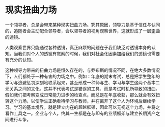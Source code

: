 # 现实扭曲力场

一个领导者，总是会带来某种现实扭曲力场。究其原因，领导力是基于信任与认同的，追随者会主动配合领导者，会以领导者的视角观察世界，这就形成了一层歪曲的透镜。

人类观察世界只能通过各种透镜，真正麻烦的问题在于我们缺乏对透镜本身的认知。当我们对个人的透镜有觉察的时候，我们对社会化因素加给我们的透镜也需要有充分的认知。

这种领导力带来的扭曲力场是恒久存在的，与乔布斯的情况不同，在绝大多数情况下，人们都处于一种有害的力场之中。例如：年底的期末考试，总是把学生整年的学习与逃避惩罚深刻地联系起来，甚至形成一种师与生、学习与学生这两个基本二元关系之间的文化。这并不代表考试是错误的工具，而是考试时机所导致的扭曲。假如我们把考察变成日常能力进步的检查点，而总是在年底收获，那么就会有效扭转这个力场，以使学生正确看待学习与教师，并在离开了这个人为环境后继续学习。学习的基本境界，就是建立内在的超越框架，因此可以无视这个力场，并将之看作工具之一。企业与个人，终其一生都是在与即有的业绩框架与建立长期资产之间进行斗争。
